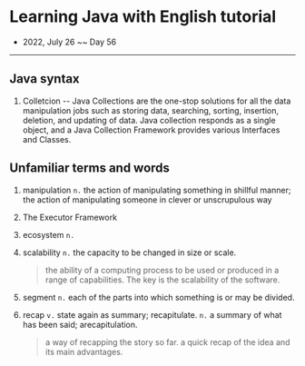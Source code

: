 # Learning Java with English tutorial
- 2022, July 26 ~~ Day 56

---

## Java syntax

1. Colletcion -- Java Collections are the one-stop solutions for all the data manipulation jobs such as storing data, searching, sorting, insertion, deletion, and updating of data. Java collection responds as a single object, and a Java Collection Framework provides various Interfaces and Classes.

## Unfamiliar terms and words

1. manipulation `n.` the action of manipulating something in shillful manner; the action of manipulating someone in clever or unscrupulous way

2. The Executor Framework

2. ecosystem `n.` 

3. scalability `n.` the capacity to be changed in size or scale.
    > the ability of a computing process to be used or produced in a range of capabilities.
    The key is the scalability of the software.

4. segment `n.` each of the parts into which something is or may be divided.
5. recap `v.` state again as summary; recapitulate. `n.` a summary of what has been said; arecapitulation.
    > a way of recapping the story so far.
    a quick recap of the idea and its main advantages.